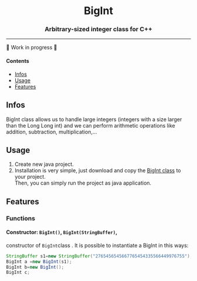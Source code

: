 <h1 align="center">BigInt</h1>
<h3 align="center">Arbitrary-sized integer class for C++</h3>

---

:construction: Work in progress :construction:

#### Contents

* [Infos](#infos)
* [Usage](#usage)
* [Features](#features)

## Infos

BigInt class allows us to handle large integers (integers with a size larger than the Long Long int) and we can perform arithmetic operations like addition, subtraction, multiplication,...

## Usage
 
1. Create new java project. 
1. Installation is very simple, just download and copy the [BigInt class](src/BigInt/BigInt.java) to your project.  
Then, you can simply run the project as java application.

## Features

### Functions

#### Constructor: `BigInt()`, `BigInt(StringBuffer)`,
  constructor of `BigInt`class .
It is possible to instantiate a BigInt in this ways:  
```java
StringBuffer s1=new StringBuffer("2765456545667765454335566449976755");
BigInt a =new BigInt(s1);
BigInt b=new BigInt();
BigInt c; 
```
